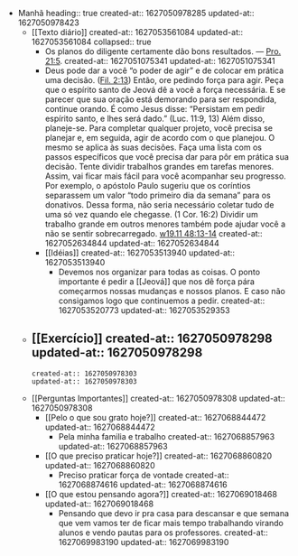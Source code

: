 - Manhã
  heading:: true
  created-at:: 1627050978285
  updated-at:: 1627050978423
	- [[Texto diário]]
	  created-at:: 1627053561084
	  updated-at:: 1627053561084
	  collapsed:: true
		- Os planos do diligente certamente dão bons resultados. — [Pro. 21:5](https://wol.jw.org/bzs/wol/bc/r402/lp-lsb/1102021406/85/0).
		  created-at:: 1627051075341
		  updated-at:: 1627051075341
		- Deus pode dar a você “o poder de agir” e de colocar em prática uma decisão. ([Fil. 2:13](https://wol.jw.org/bzs/wol/bc/r402/lp-lsb/1102021406/86/0)) Então, ore pedindo força para agir. Peça que o espírito santo de Jeová dê a você a força necessária. E se parecer que sua oração está demorando para ser respondida, continue orando. É como Jesus disse: “Persistam em pedir espírito santo, e lhes será dado.” (Luc. 11:9, 13) Além disso, planeje-se. Para completar qualquer projeto, você precisa se planejar e, em seguida, agir de acordo com o que planejou. O mesmo se aplica às suas decisões. Faça uma lista com os passos específicos que você precisa dar para pôr em prática sua decisão. Tente dividir trabalhos grandes em tarefas menores. Assim, vai ficar mais fácil para você acompanhar seu progresso. Por exemplo, o apóstolo Paulo sugeriu que os coríntios separassem um valor “todo primeiro dia da semana” para os donativos. Dessa forma, não seria necessário coletar tudo de uma só vez quando ele chegasse. (1 Cor. 16:2) Dividir um trabalho grande em outros menores também pode ajudar você a não se sentir sobrecarregado. [w19.11 48:13-14](https://wol.jw.org/bzs/wol/d/r402/lp-lsb/2019642#h=20:0-22:0)
		  created-at:: 1627052634844
		  updated-at:: 1627052634844
		- [[Idéias]]
		  created-at:: 1627053513940
		  updated-at:: 1627053513940
			- Devemos nos organizar para todas as coisas. O ponto importante é pedir a [[Jeová]] que nos dê força pára começarmos nossas mudanças e nossos planos. E caso não consigamos logo que continuemos a pedir.
			  created-at:: 1627053520773
			  updated-at:: 1627053529353
	- [[Exercício]]
	  created-at:: 1627050978298
	  updated-at:: 1627050978298
		-
		  created-at:: 1627050978303
		  updated-at:: 1627050978303
	- [[Perguntas Importantes]]
	  created-at:: 1627050978308
	  updated-at:: 1627050978308
		- [[Pelo o que sou grato hoje?]]
		  created-at:: 1627068844472
		  updated-at:: 1627068844472
			- Pela minha familia e trabalho
			  created-at:: 1627068857963
			  updated-at:: 1627068857963
		- [[O que preciso praticar hoje?]]
		  created-at:: 1627068860820
		  updated-at:: 1627068860820
			- Preciso praticar força de vontade
			  created-at:: 1627068874616
			  updated-at:: 1627068874616
		- [[O que estou pensando agora?]]
		  created-at:: 1627069018468
		  updated-at:: 1627069018468
			- Pensando que devo ir pra casa para descansar e que semana que vem vamos ter de ficar mais tempo trabalhando virando alunos e vendo pautas para os professores.
			  created-at:: 1627069983190
			  updated-at:: 1627069983190